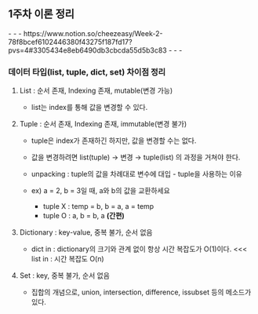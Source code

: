 <h2>1주차 이론 정리</h2>
- - -
https://www.notion.so/cheezeasy/Week-2-78f8bcef6102446380f43275f187fd17?pvs=4#3305434e8eb6490db3cbcda55d5b3c83
- - -

<h3>데이터 타입(list, tuple, dict, set) 차이점 정리</h3>

1. List : 순서 존재, Indexing 존재, mutable(변경 가능)
    - list는 index를 통해 값을 변경할 수 있다.


2. Tuple : 순서 존재, Indexing 존재, immutable(변경 불가)
    - tuple은 index가 존재하긴 하지만, 값을 변경할 수는 없다.
    - 값을 변경하려면 list(tuple) → 변경 → tuple(list) 의 과정을 거쳐야 한다.

    - unpacking : tuple의 값을 차례대로 변수에 대입 - tuple을 사용하는 이유
    - ex) a = 2, b = 3일 때, a와 b의 값을 교환하세요
        - tuple X : temp = b, b = a, a = temp
        - tuple O : a, b = b, a **(간편)**

3. Dictionary : key-value, 중복 불가, 순서 없음
    - dict in : dictionary의 크기와 관계 없이 항상 시간 복잡도가 O(1)이다. <<< list in : 시간 복잡도 O(n)

4. Set : key, 중복 불가, 순서 없음
    - 집합의 개념으로, union, intersection, difference, issubset 등의 메소드가 있다.
